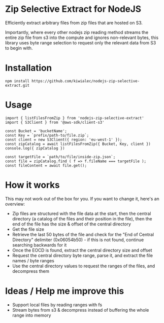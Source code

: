 # Zip Selective Extract for NodeJS

Efficiently extract arbitrary files from zip files that are hosted on S3.

Importantly, where every other nodejs zip reading method streams the entire zip file from s3 into the compute and ignores non-relevant bytes, this library uses byte range selection to request only the relevant data from S3 to begin with.

# Installation

`npm install https://github.com/kiwialec/nodejs-zip-selective-extract.git`

# Usage

```
import { listFilesFromZip } from 'nodejs-zip-selective-extract'
import { S3Client } from '@aws-sdk/client-s3'

const Bucket = 'bucketName';
const Key = `prefix/path-to/file.zip`;
const client = new S3Client({ region: 'eu-west-1' }); 
const zipCatalog = await listFilesFromZip({ Bucket, Key, client })
console.log({ zipCatalog })

const targetFile = `path/to/file/inside-zip.json`;
const file = zipCatalog.find ( f => f.fileName === targetFile );
const fileContent = await file.get();
```

# How it works 

This may not work out of the box for you. If you want to change it, here's an overview:

- Zip files are structured with the file data at the start, then the central directory (a catalog of the files and their position in the file), then the end of the file has the size & offset of the central directory
- Get the file size
- Retrieve the last 50 bytes of the file and check for the "End of Central Directory" delimiter (0x06054b50) - if this is not found, continue searching backwards for it
- Once the EOCD is found, extract the central directory size and offset
- Request the central directory byte range, parse it, and extract the file names / byte ranges
- Use the central directory values to request the ranges of the files, and decompress them

# Ideas / Help me improve this

- Support local files by reading ranges with fs 
- Stream bytes from s3 & decompress instead of buffering the whole range into memory